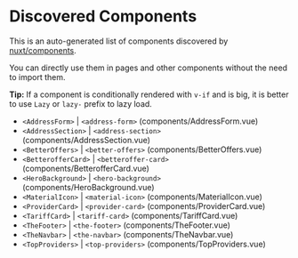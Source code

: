 # Discovered Components

This is an auto-generated list of components discovered by [nuxt/components](https://github.com/nuxt/components).

You can directly use them in pages and other components without the need to import them.

**Tip:** If a component is conditionally rendered with `v-if` and is big, it is better to use `Lazy` or `lazy-` prefix to lazy load.

- `<AddressForm>` | `<address-form>` (components/AddressForm.vue)
- `<AddressSection>` | `<address-section>` (components/AddressSection.vue)
- `<BetterOffers>` | `<better-offers>` (components/BetterOffers.vue)
- `<BetterofferCard>` | `<betteroffer-card>` (components/BetterofferCard.vue)
- `<HeroBackground>` | `<hero-background>` (components/HeroBackground.vue)
- `<MaterialIcon>` | `<material-icon>` (components/MaterialIcon.vue)
- `<ProviderCard>` | `<provider-card>` (components/ProviderCard.vue)
- `<TariffCard>` | `<tariff-card>` (components/TariffCard.vue)
- `<TheFooter>` | `<the-footer>` (components/TheFooter.vue)
- `<TheNavbar>` | `<the-navbar>` (components/TheNavbar.vue)
- `<TopProviders>` | `<top-providers>` (components/TopProviders.vue)
